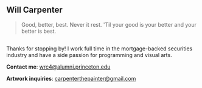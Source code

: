 ## Will Carpenter

>Good, better, best. Never it rest. 'Til your good is your better and your better is best.
##

Thanks for stopping by! I work full time in the mortgage-backed securities industry and have a side passion for programming and visual arts.  

**Contact me**:         wrc4@alumni.princeton.edu

**Artwork inquiries**: carpenterthepainter@gmail.com

<!--
**wrcarpenter/wrcarpenter** is a ✨ _special_ ✨ repository because its `README.md` (this file) appears on your GitHub profile.

Here are some ideas to get you started:

- 🔭 I’m currently working on ...
- 🌱 I’m currently learning ...
- 👯 I’m looking to collaborate on ...
- 🤔 I’m looking for help with ...
- 💬 Ask me about ...
- 📫 How to reach me: ...
- 😄 Pronouns: ...
- ⚡ Fun fact: ...
-->
